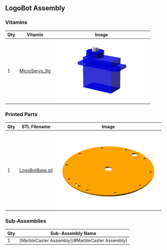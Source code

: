 ## LogoBot Assembly

### Vitamins

 Qty | Vitamin | Image 
 --- | --- | ---
  1  | [MicroServo_9g](../vitamins/MicroServo.scad) | ![](../vitamins/views/MicroServo_9g.png)

### Printed Parts

 Qty | STL Filename | Image
 --- | --- | ---
  1  | [LogoBotBase.stl](../stl/LogoBotBase.stl) | ![](../images/LogoBotBase_STL.png)

### Sub-Assemblies

Qty | Sub-Assembly Name
--- | ---
  1 | [MarbleCaster Assembly](#MarbleCaster Assembly)
